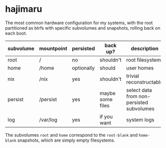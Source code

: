 # hajimaru
The most common hardware configuration for my systems, with the root
partitioned as btrfs with specific subvolumes and snapshots, rolling
back on each boot.

| subvolume | mountpoint | persisted  | back up?         | description                               |
| --------- | ---------- | ---------- | ---------------- | ----------------------------------------- |
| root      | /          | no         | shouldn't        | root filesystem                           |
| home      | /home      | optionally | should           | user homes                                |
| nix       | /nix       | yes        | shouldn't        | trivial reconstructable                   |
| persist   | /persist   | yes        | maybe some files | select data from non-persisted subvolumes |
| log       | /var/log   | yes        | if you want      | system logs                               |

The subvolumes `root` and `home` correspond to the `root-blank` and
`home-blank` snapshots, which are simply empty filesystems.

